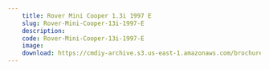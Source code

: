 ```yaml
---
    title: Rover Mini Cooper 1.3i 1997 E
    slug: Rover-Mini-Cooper-13i-1997-E
    description:
    code: Rover-Mini-Cooper-13i-1997-E
    image:
    download: https://cmdiy-archive.s3.us-east-1.amazonaws.com/brochures/documents/Rover+Mini+Cooper+1.3i+1997+E.pdf
---
```

<!-- Content of the page -->

##
        